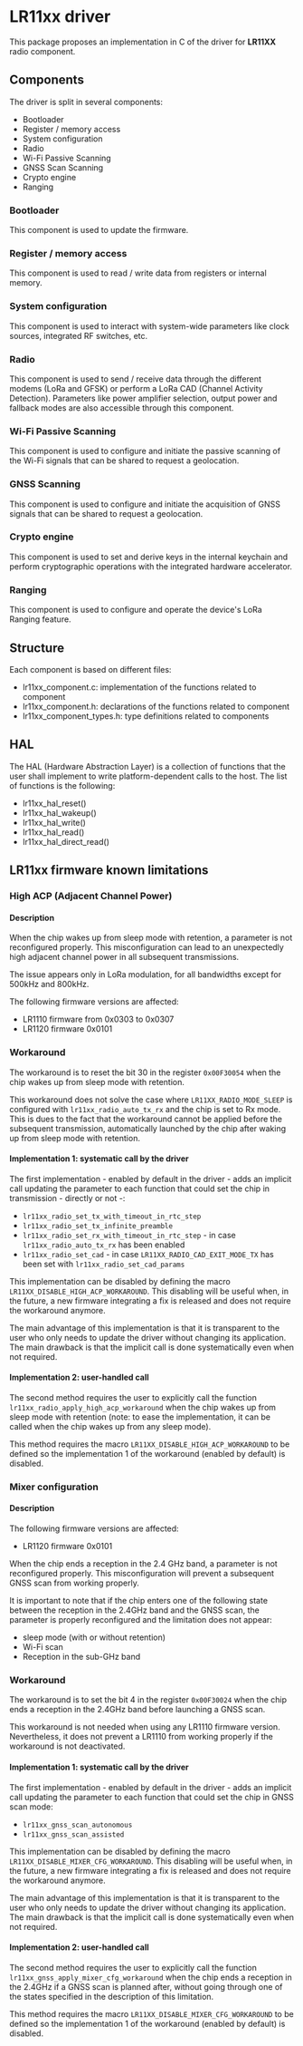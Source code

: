 # LR11xx driver

This package proposes an implementation in C of the driver for **LR11XX** radio component.

## Components

The driver is split in several components:

- Bootloader
- Register / memory access
- System configuration
- Radio
- Wi-Fi Passive Scanning
- GNSS Scan Scanning
- Crypto engine
- Ranging

### Bootloader

This component is used to update the firmware.

### Register / memory access

This component is used to read / write data from registers or internal memory.

### System configuration

This component is used to interact with system-wide parameters like clock sources, integrated RF switches, etc.

### Radio

This component is used to send / receive data through the different modems (LoRa and GFSK) or perform a LoRa CAD (Channel Activity Detection). Parameters like power amplifier selection, output power and fallback modes are also accessible through this component.

### Wi-Fi Passive Scanning

This component is used to configure and initiate the passive scanning of the Wi-Fi signals that can be shared to request a geolocation.

### GNSS Scanning

This component is used to configure and initiate the acquisition of GNSS signals that can be shared to request a geolocation.

### Crypto engine

This component is used to set and derive keys in the internal keychain and perform cryptographic operations with the integrated hardware accelerator.

### Ranging

This component is used to configure and operate the device's LoRa Ranging feature.

## Structure

Each component is based on different files:

- lr11xx_component.c: implementation of the functions related to component
- lr11xx_component.h: declarations of the functions related to component
- lr11xx_component_types.h: type definitions related to components

## HAL

The HAL (Hardware Abstraction Layer) is a collection of functions that the user shall implement to write platform-dependent calls to the host. The list of functions is the following:

- lr11xx_hal_reset()
- lr11xx_hal_wakeup()
- lr11xx_hal_write()
- lr11xx_hal_read()
- lr11xx_hal_direct_read()

## LR11xx firmware known limitations

### High ACP (Adjacent Channel Power)

#### Description

When the chip wakes up from sleep mode with retention, a parameter is not reconfigured properly. This misconfiguration can lead to an unexpectedly high adjacent channel power in all subsequent transmissions.

The issue appears only in LoRa modulation, for all bandwidths except for 500kHz and 800kHz.

The following firmware versions are affected:

- LR1110 firmware from 0x0303 to 0x0307
- LR1120 firmware 0x0101

### Workaround

The workaround is to reset the bit 30 in the register `0x00F30054` when the chip wakes up from sleep mode with retention.

This workaround does not solve the case where `LR11XX_RADIO_MODE_SLEEP` is configured with `lr11xx_radio_auto_tx_rx` and the chip is set to Rx mode. This is dues to the fact that the workaround cannot be applied before the subsequent transmission, automatically launched by the chip after waking up from sleep mode with retention.

#### Implementation 1: systematic call by the driver

The first implementation - enabled by default in the driver - adds an implicit call updating the parameter to each function that could set the chip in transmission - directly or not -:

- `lr11xx_radio_set_tx_with_timeout_in_rtc_step`
- `lr11xx_radio_set_tx_infinite_preamble`
- `lr11xx_radio_set_rx_with_timeout_in_rtc_step` - in case `lr11xx_radio_auto_tx_rx` has been enabled
- `lr11xx_radio_set_cad` - in case `LR11XX_RADIO_CAD_EXIT_MODE_TX` has been set with `lr11xx_radio_set_cad_params`

This implementation can be disabled by defining the macro `LR11XX_DISABLE_HIGH_ACP_WORKAROUND`. This disabling will be useful when, in the future, a new firmware integrating a fix is released and does not require the workaround anymore.

The main advantage of this implementation is that it is transparent to the user who only needs to update the driver without changing its application. The main drawback is that the implicit call is done systematically even when not required.

#### Implementation 2: user-handled call

The second method requires the user to explicitly call the function `lr11xx_radio_apply_high_acp_workaround` when the chip wakes up from sleep mode with retention (note: to ease the implementation, it can be called when the chip wakes up from any sleep mode).

This method requires the macro `LR11XX_DISABLE_HIGH_ACP_WORKAROUND` to be defined so the implementation 1 of the workaround (enabled by default) is disabled.

### Mixer configuration

#### Description

The following firmware versions are affected:

- LR1120 firmware 0x0101

When the chip ends a reception in the 2.4 GHz band, a parameter is not reconfigured properly. This misconfiguration will prevent a subsequent GNSS scan from working properly.

It is important to note that if the chip enters one of the following state between the reception in the 2.4GHz band and the GNSS scan, the parameter is properly reconfigured and the limitation does not appear:

- sleep mode (with or without retention)
- Wi-Fi scan
- Reception in the sub-GHz band

### Workaround

The workaround is to set the bit 4 in the register `0x00F30024` when the chip ends a reception in the 2.4GHz band before launching a GNSS scan.

This workaround is not needed when using any LR1110 firmware version. Nevertheless, it does not prevent a LR1110 from working properly if the workaround is not deactivated.

#### Implementation 1: systematic call by the driver

The first implementation - enabled by default in the driver - adds an implicit call updating the parameter to each function that could set the chip in GNSS scan mode:

- `lr11xx_gnss_scan_autonomous`
- `lr11xx_gnss_scan_assisted`

This implementation can be disabled by defining the macro `LR11XX_DISABLE_MIXER_CFG_WORKAROUND`. This disabling will be useful when, in the future, a new firmware integrating a fix is released and does not require the workaround anymore.

The main advantage of this implementation is that it is transparent to the user who only needs to update the driver without changing its application. The main drawback is that the implicit call is done systematically even when not required.

#### Implementation 2: user-handled call

The second method requires the user to explicitly call the function `lr11xx_gnss_apply_mixer_cfg_workaround` when the chip ends a reception in the 2.4GHz if a GNSS scan is planned after, without going through one of the states specified in the description of this limitation.

This method requires the macro `LR11XX_DISABLE_MIXER_CFG_WORKAROUND` to be defined so the implementation 1 of the workaround (enabled by default) is disabled.

